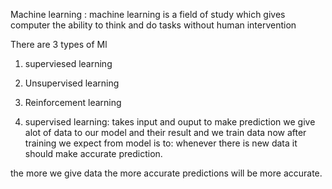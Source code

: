 Machine learning : machine learning is a field of study which gives computer the ability
to think and do tasks without human intervention

There are 3 types of Ml
1. superviesed learning
2. Unsupervised learning
3. Reinforcement learning

1. supervised learning:
 takes input and ouput to make prediction 
 we give alot of data to our model and their result and 
 we train data
 now after training we expect from model is to:
 whenever there is new data it should make accurate prediction.

 the more we give data the more accurate predictions will be more accurate.
 